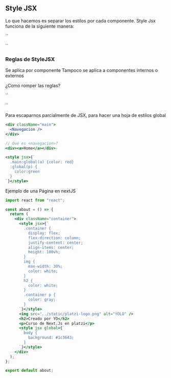 ## Style JSX

Lo que hacemos es separar los estilos por cada componente. Style Jsx funciona de la siguiente manera:

``

<style jsx>{`
    /* CSS */
  .clase {color: red}
`}</style>

``

### Reglas de StyleJSX

Se aplica por componente Tampoco se aplica a componentes internos o externos

¿Como romper las reglas?

``

<style jsx global>{`
    /* CSS */
  body {
    background: yellow;
  }
`}</style>

``

Para escaparnos parcialmente de JSX, para hacer una hoja de estilos global

```jsx
<div className="main">
  <Navegacion />
</div>

// Qué es <navegacion>?
<div><a>Home</a></div>

<style jsx>{`
  .main:global(a) {color: red}
  :global(p) {
    color:green
  }
`}</style>
```

Ejemplo de una Página en nextJS

```jsx
import react from "react";

const about = () => {
  return (
    <div className="container">
      <style jsx>{`
        .container {
          display: flex;
          flex-direction: column;
          justify-content: center;
          align-items: center;
          height: 100vh;
        }
        img {
          max-width: 30%;
          color: white;
        }
        h2 {
          color: white;
        }
        .container p {
          color: gray;
        }
      `}</style>
      <img src="../static/platzi-logo.png" alt="YOLO" />
      <h2>Creado por YO</h2>
      <p>Curso de Next.Js en platzi</p>
      <style jsx global>{`
        body {
          background: #1c3643;
        }
      `}</style>
    </div>
  );
};

export default about;
```
